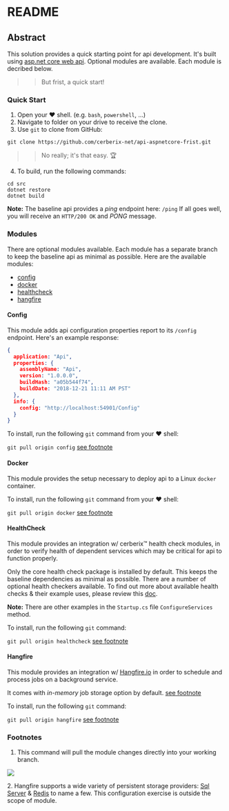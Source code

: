 # README

## Abstract

This solution provides a quick starting point for api development. It's built using [asp.net core web api](https://docs.microsoft.com/en-us/aspnet/core/?view=aspnetcore-2.1). Optional modules are available. Each module is decribed below.

>> But frist, a quick start!

### Quick Start

1. Open your :heart: shell. (e.g. `bash`, `powershell`, ...)
2. Navigate to folder on your drive to receive the clone.
3. Use `git` to clone from GitHub:

``` git clone https://github.com/cerberix-net/api-aspnetcore-frist.git ``` 

>> No really; it's that easy. :trophy: 

4. To build, run the following commands:

``` cd src ```<br/>
``` dotnet restore ```<br/>
``` dotnet build ```<br/>

**Note:** The baseline api provides a *ping* endpoint here: `/ping` If all goes well, you will receive an `HTTP/200 OK` and *PONG* message.

### Modules

There are optional modules available. Each module has a separate branch to keep the baseline api as minimal as possible. Here are the available modules:

* [config](#config)
* [docker](#docker)
* [healthcheck](#healthcheck)
* [hangfire](#hangfire)

<a name="config"></a>
#### Config

This module adds api configuration properties report to its `/config` endpoint. Here's an example response:

```json
{
  application: "Api",
  properties: {
    assemblyName: "Api",
    version: "1.0.0.0",
    buildHash: "a05b544f74",
    buildDate: "2018-12-21 11:11 AM PST"
  },
  info: {
    config: "http://localhost:54901/Config"
  }
}
```

To install, run the following `git` command from your :heart: shell:

``` git pull origin config ``` [see footnote](#1)

<a name="docker"></a>
#### Docker

This module provides the setup necessary to deploy api to a Linux `docker` container. 

To install, run the following `git` command from your :heart: shell:

``` git pull origin docker ``` [see footnote](#1)

<a name="healthcheck"></a>
#### HealthCheck

This module provides an integration w/ cerberix:tm: health check modules, in order to verify health of dependent services which may be critical for api to function properly. 

Only the core health check package is installed by default. This keeps the baseline dependencies as minimal as possible. There are a number of optional health checkers available.
To find out more about available health checks & their example uses, please review this [doc](https://github.com/cerberix-net/util-nuget-healthcheck).

**Note:** There are other examples in the `Startup.cs` file `ConfigureServices` method.

To install, run the following `git` command:

``` git pull origin healthcheck ``` [see footnote](#1)

<a name="hangfire"></a>
#### Hangfire

This module provides an integration w/ [Hangfire.io](https://www.hangfire.io/) in order to schedule and process jobs on a background service.

It comes with *in-memory* job storage option by default. [see footnote](#2)

To install, run the following `git` command:

``` git pull origin hangfire ``` [see footnote](#1)

### Footnotes

<a name="1"></a>
1. This command will pull the module changes directly into your working branch.

![](https://pbs.twimg.com/media/DAX73pVUIAAYPz1.jpg)
 
<a name="2"></a>
2. Hangfire supports a wide variety of persistent storage providers: [Sql Server](http://docs.hangfire.io/en/latest/configuration/using-sql-server.html) & [Redis](http://docs.hangfire.io/en/latest/configuration/using-redis.html) to name a few. This configuration exercise is outside the scope of module.